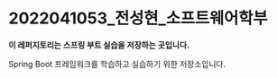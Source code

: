 # 2022041053_전성현_소프트웨어학부

**이 레퍼지토리는 스프링 부트 실습을 저장하는 곳입니다.**

Spring Boot 프레임워크를 학습하고 실습하기 위한 저장소입니다.
